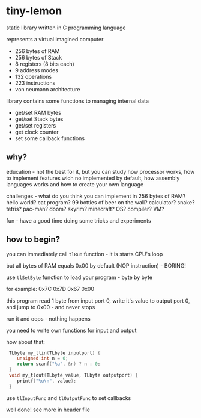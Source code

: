 # tiny-lemon
static library written in C programming language

represents a virtual imagined computer
* 256 bytes of RAM
* 256 bytes of Stack
* 8 registers (8 bits each)
* 9 address modes
* 132 operations
* 223 instructions
* von neumann architecture

library contains some functions to managing internal data
* get/set RAM bytes
* get/set Stack bytes
* get/set registers
* get clock counter
* set some callback functions

## why?

education - not the best for it, but you can study how processor works,
how to implement features wich no implemented by default,
how assembly languages works and how to create your own language

challenges - what do you think you can implement in 256 bytes of RAM?
hello world? cat program? 99 bottles of beer on the wall? calculator?
snake? tetris? pac-man? doom? skyrim? minecraft? OS? compiler? VM?

fun - have a good time doing some tricks and experiments

## how to begin?

you can immediately call `tlRun` function - it is starts CPU's loop

but all bytes of RAM equals 0x00 by default (NOP instruction) - BORING!

use `tlSetByte` function to load your program - byte by byte

for example: 0x7C 0x7D 0x67 0x00

this program read 1 byte from input port 0, write it's value to output port 0, and jump to 0x00 - and never stops

run it and oops - nothing happens

you need to write own functions for input and output

how about that:
```c
 TLbyte my_tlin(TLbyte inputport) {
 	unsigned int n = 0;
 	return scanf("%u", &n) ? n : 0;
 }
 void my_tlout(TLbyte value, TLbyte outputport) {
 	printf("%u\n", value);
 }
```
use `tlInputFunc` and `tlOutputFunc` to set callbacks

well done! see more in header file
